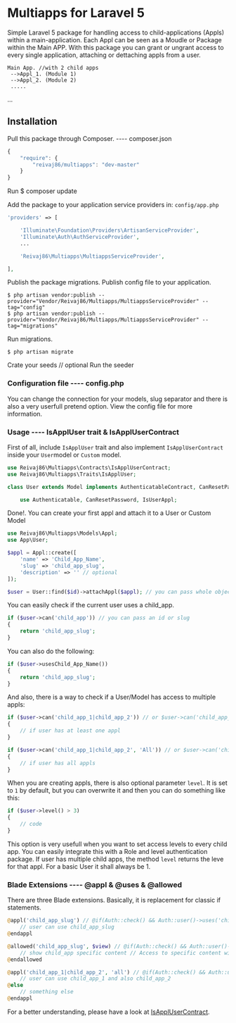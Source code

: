 # Multiapps for Laravel 5

Simple Laravel 5 package for handling access to child-applications (Appls) within a main-application. Each Appl can be seen as a Moudle or Package within the Main APP. With this package you can grant or ungrant access to every single application, attaching or dettaching appls from a user.
   
    Main App. //with 2 child apps
	 -->Appl_1. (Module 1)
	 -->Appl_2. (Module 2)
	 .....
	 

...
## Installation

Pull this package through Composer. ---- composer.json

```js
{
    "require": {
        "reivaj86/multiapps": "dev-master"
    }
}
```
Run
	 $ composer update

Add the package to your application service providers in: `config/app.php`

```php
'providers' => [

    'Illuminate\Foundation\Providers\ArtisanServiceProvider',
    'Illuminate\Auth\AuthServiceProvider',
    ...

    'Reivaj86\Multiapps\MultiappsServiceProvider',

],
```

Publish the package migrations.
Publish config file to your application.

    $ php artisan vendor:publish --provider="Vendor/Reivaj86/Multiapps/MultiappsServiceProvider" --tag="config"
    $ php artisan vendor:publish --provider="Vendor/Reivaj86/Multiapps/MultiappsServiceProvider" --tag="migrations"


Run migrations. 

    $ php artisan migrate

Crate your seeds // optional
Run the seeder

### Configuration file ---- config.php

You can change the connection for your models, slug separator and there is also a very userfull pretend option. View the config file for more information.

### Usage ---- IsApplUser trait & IsApplUserContract

First of all, include `IsApplUser` trait and also implement `IsApplUserContract` inside your `User`model or `Custom` model.

```php
use Reivaj86\Multiapps\Contracts\IsApplUserContract;
use Reivaj86\Multiapps\Traits\IsApplUser;

class User extends Model implements AuthenticatableContract, CanResetPasswordContract, IsApplUserContract {

	use Authenticatable, CanResetPassword, IsUserAppl;
```

Done!. You can create your first appl and attach it to a User or Custom Model

```php
use Reivaj86\Multiapps\Models\Appl;
use App\User;

$appl = Appl::create([
    'name' => 'Child_App_Name',
    'slug' => 'child_app_slug',
    'description' => '' // optional
]);

$user = User::find($id)->attachAppl($appl); // you can pass whole object, or just id
```

You can easily check if the current user uses a child_app.

```php
if ($user->can('child_app')) // you can pass an id or slug
{
    return 'child_app_slug';
}
```

You can also do the following:

```php
if ($user->usesChild_App_Name())
{
    return 'child_app_slug';
}

```

And also, there is a way to check if a User/Model has access to multiple appls:

```php
if ($user->can('child_app_1|child_app_2')) // or $user->can('child_app_1, child_app_2') and also $user->can(['child_app_1', 'child_app_2'])
{
    // if user has at least one appl
}

if ($user->can('child_app_1|child_app_2', 'All')) // or $user->can('child_app_1, child_app_2', 'All') and also $user->can(['child_app_1', 'child_app_2'], 'All')
{
    // if user has all appls
}
```

When you are creating appls, there is also optional parameter `level`. It is set to `1` by default, but you can overwrite it and then you can do something like this:

```php
if ($user->level() > 3)
{
    // code
}
```
This option is very usefull when you want to set access levels to every child app. You can easily integrate this with a Role and level authentication package.
If user has multiple child apps, the method `level` returns the leve for that appl. For a basic User it shall always be 1. 


### Blade Extensions ---- @appl & @uses & @allowed

There are three Blade extensions. Basically, it is replacement for classic if statements.

```php
@appl('child_app_slug') // @if(Auth::check() && Auth::user()->uses('child_app_slug'))
    // user can use child_app_slug
@endappl

@allowed('child_app_slug', $view) // @if(Auth::check() && Auth::user()->allowed('child_app', $view))
    // show child_app specific content // Access to specific content within the child_app
@endallowed

@appl('child_app_1|child_app_2', 'all') // @if(Auth::check() && Auth::user()->can('child_app_1|child_app_2', 'all'))
    // user can use child_app_1 and also child_app_2
@else
    // something else
@endappl
```

For a better understanding, please have a look at [IsApplUserContract](https://github.com/reivaj86/multiapps/blob/master/src/Reivaj86/Multiapps/Contracts/IsApplUserContract.php).

